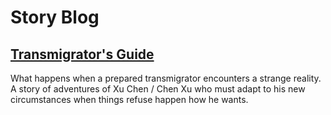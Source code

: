 # Story Blog

## [Transmigrator's Guide](/tg/index)
What happens when a prepared transmigrator encounters a strange reality.
A story of adventures of Xu Chen / Chen Xu who must adapt to his new
circumstances when things refuse happen how he wants.


